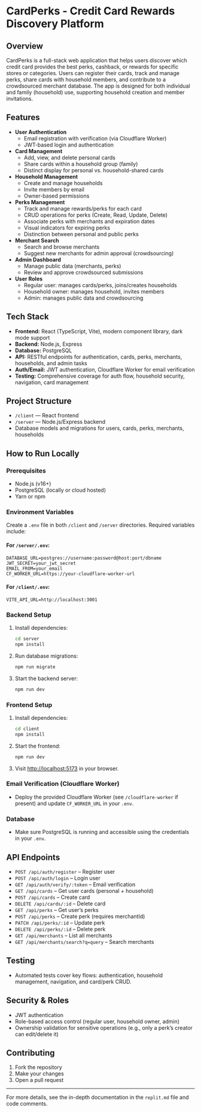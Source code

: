 # CardPerks - Credit Card Rewards Discovery Platform

## Overview

CardPerks is a full-stack web application that helps users discover which credit card provides the best perks, cashback, or rewards for specific stores or categories. Users can register their cards, track and manage perks, share cards with household members, and contribute to a crowdsourced merchant database. The app is designed for both individual and family (household) use, supporting household creation and member invitations.

## Features

- **User Authentication**
  - Email registration with verification (via Cloudflare Worker)
  - JWT-based login and authentication
- **Card Management**
  - Add, view, and delete personal cards
  - Share cards within a household group (family)
  - Distinct display for personal vs. household-shared cards
- **Household Management**
  - Create and manage households
  - Invite members by email
  - Owner-based permissions
- **Perks Management**
  - Track and manage rewards/perks for each card
  - CRUD operations for perks (Create, Read, Update, Delete)
  - Associate perks with merchants and expiration dates
  - Visual indicators for expiring perks
  - Distinction between personal and public perks
- **Merchant Search**
  - Search and browse merchants
  - Suggest new merchants for admin approval (crowdsourcing)
- **Admin Dashboard**
  - Manage public data (merchants, perks)
  - Review and approve crowdsourced submissions
- **User Roles**
  - Regular user: manages cards/perks, joins/creates households
  - Household owner: manages household, invites members
  - Admin: manages public data and crowdsourcing

## Tech Stack

- **Frontend:** React (TypeScript, Vite), modern component library, dark mode support
- **Backend:** Node.js, Express
- **Database:** PostgreSQL
- **API:** RESTful endpoints for authentication, cards, perks, merchants, households, and admin tasks
- **Auth/Email:** JWT authentication, Cloudflare Worker for email verification
- **Testing:** Comprehensive coverage for auth flow, household security, navigation, card management

## Project Structure

- `/client` — React frontend
- `/server` — Node.js/Express backend
- Database models and migrations for users, cards, perks, merchants, households

## How to Run Locally

### Prerequisites

- Node.js (v16+)
- PostgreSQL (locally or cloud hosted)
- Yarn or npm

### Environment Variables

Create a `.env` file in both `/client` and `/server` directories. Required variables include:

#### For `/server/.env`:
```
DATABASE_URL=postgres://username:password@host:port/dbname
JWT_SECRET=your_jwt_secret
EMAIL_FROM=your_email
CF_WORKER_URL=https://your-cloudflare-worker-url
```

#### For `/client/.env`:
```
VITE_API_URL=http://localhost:3001
```

### Backend Setup

1. Install dependencies:
    ```bash
    cd server
    npm install
    ```
2. Run database migrations:
    ```bash
    npm run migrate
    ```
3. Start the backend server:
    ```bash
    npm run dev
    ```

### Frontend Setup

1. Install dependencies:
    ```bash
    cd client
    npm install
    ```
2. Start the frontend:
    ```bash
    npm run dev
    ```
3. Visit [http://localhost:5173](http://localhost:5173) in your browser.

### Email Verification (Cloudflare Worker)

- Deploy the provided Cloudflare Worker (see `/cloudflare-worker` if present) and update `CF_WORKER_URL` in your `.env`.

### Database

- Make sure PostgreSQL is running and accessible using the credentials in your `.env`.

## API Endpoints

- `POST /api/auth/register` – Register user
- `POST /api/auth/login` – Login user
- `GET /api/auth/verify/:token` – Email verification
- `GET /api/cards` – Get user cards (personal + household)
- `POST /api/cards` – Create card
- `DELETE /api/cards/:id` – Delete card
- `GET /api/perks` – Get user’s perks
- `POST /api/perks` – Create perk (requires merchantId)
- `PATCH /api/perks/:id` – Update perk
- `DELETE /api/perks/:id` – Delete perk
- `GET /api/merchants` – List all merchants
- `GET /api/merchants/search?q=query` – Search merchants

## Testing

- Automated tests cover key flows: authentication, household management, navigation, and card/perk CRUD.

## Security & Roles

- JWT authentication
- Role-based access control (regular user, household owner, admin)
- Ownership validation for sensitive operations (e.g., only a perk’s creator can edit/delete it)

## Contributing

1. Fork the repository
2. Make your changes
3. Open a pull request

---

For more details, see the in-depth documentation in the `replit.md` file and code comments.
